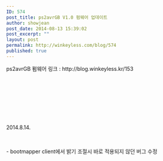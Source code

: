 ```yaml
---
ID: 574
post_title: ps2avrGB V1.0 펌웨어 업데이트
author: showjean
post_date: 2014-08-13 15:39:02
post_excerpt: ""
layout: post
permalink: http://winkeyless.com/blog/574
published: true
---
```

<p>ps2avrGB 펌웨어 링크 : http://blog.winkeyless.kr/153</p><p><br /></p><p><br /></p><p><br /></p><p><br /></p><p>2014.8.14.</p><p><br /></p><p>- bootmapper client에서 밝기 조절시 바로 적용되지 않던 버그 수정</p>